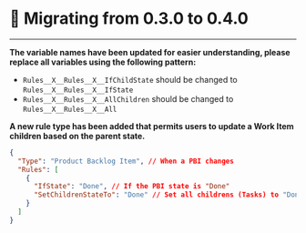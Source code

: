 # 🔨 Migrating from 0.3.0 to 0.4.0

---

**The variable names have been updated for easier understanding, please replace all variables using the following pattern:**

- `Rules__X__Rules__X__IfChildState` should be changed to `Rules__X__Rules__X__IfState`
- `Rules__X__Rules__X__AllChildren` should be changed to `Rules__X__Rules__X__All`

**A new rule type has been added that permits users to update a Work Item children based on the parent state.**

```json
{
  "Type": "Product Backlog Item", // When a PBI changes
  "Rules": [
    {
      "IfState": "Done", // If the PBI state is "Done"
      "SetChildrenStateTo": "Done" // Set all childrens (Tasks) to "Done" 
    }
  ]
}
```